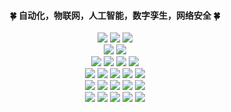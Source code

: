 
<div align ="center">
  
  #### 🍀 自动化，物联网，人工智能，数字孪生，网络安全 🍀
<!-- <div align ="left"> -->
<img src="https://img.shields.io/badge/-C++-f05b72?style=flat-square&logo=CPP&logoColor=white"/>
<img src="https://img.shields.io/badge/-Python-f05b72?style=flat-square&logo=CPP&logoColor=white"/>
<img src="https://img.shields.io/badge/-JS-D3D3D3?style=flat-square&logo=CPP&logoColor=white"/>

<br>
<img src="https://img.shields.io/badge/-Client-f05b72?style=flat-square&logo=CPP&logoColor=white"/>
<img src="https://img.shields.io/badge/-Microservices-f05b72?style=flat-square&logo=CPP&logoColor=white"/>

<br>
<img src="https://img.shields.io/badge/-Uniapp-42B883?style=flat-Uniapp&logo=Uniapp%2B%2B&logoColor=white"/>
<img src="https://img.shields.io/badge/-Vue-42B883?style=flat-Vue&logo=Vue-dot-js&logoColor=white"/>
<img src="https://img.shields.io/badge/-Electron-42B883?style=flat-Vue&logo=Vue-dot-js&logoColor=white"/>
<img src="https://img.shields.io/badge/-Qt-42B883?style=flat-square&logo=&logoColor=white"/>


<br>
<img src="https://img.shields.io/badge/-Flask-4297FF?style=flat-square&logo=&logoColor=white"/>
<img src="https://img.shields.io/badge/-FastAPI-4297FF?style=flat-square&logo=&logoColor=white"/>
<img src="https://img.shields.io/badge/-Docker-4297FF?style=flat-square&logo=&logoColor=white"/>
<img src="https://img.shields.io/badge/-EdgeX-4297FF?style=flat-square&logo=C4D&logoColor=black"/>
<img src="https://img.shields.io/badge/-Linux-4297FF?style=flat-square&logo=&logoColor=white"/>

<br>
<img src="https://img.shields.io/badge/-CV-EE4C2C?style=flat-square&logo=&logoColor=white"/>
<img src="https://img.shields.io/badge/-NLP-EE4C2C?style=flat-square&logo=&logoColor=white"/>
<img src="https://img.shields.io/badge/-DeepStream-EE4C2C?style=flat-square&logo=&logoColor=white"/>
<img src="https://img.shields.io/badge/-Triton-EE4C2C?style=flat-square&logo=&logoColor=white"/>
<img src="https://img.shields.io/badge/-ONNX-EE4C2C?style=flat-square&logo=&logoColor=white"/>
  
<br>
<img src="https://img.shields.io/badge/-Arduino-F7DF1E?style=flat-square&logo=Altium&logoColor=white"/>
<img src="https://img.shields.io/badge/-ROS-F7DF1E?style=flat-square&logo=&logoColor=white"/>
<img src="https://img.shields.io/badge/-Blender-F7DF1E?style=flat-square&logo=C4D&logoColor=black"/>
<img src="https://img.shields.io/badge/-UE4-F7DF1E?style=flat-square&logo=C4D&logoColor=black"/>
<img src="https://img.shields.io/badge/-立创EDA-F7DF1E?style=flat-square&logo=C4D&logoColor=black"/>
  
<br>
<br>
<br>
<div>


